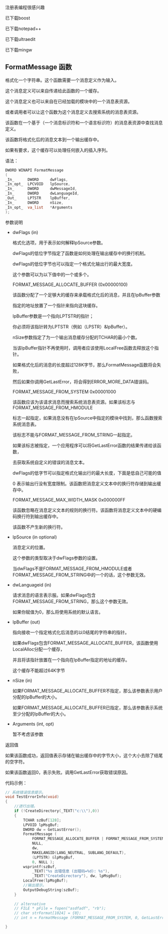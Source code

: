 
注册表编程很感兴趣

已下载boost

已下载notepad++

已下载ultraedit

已下载mingw

## FormatMessage 函数

格式化一个字符串。这个函数需要一个消息定义作为输入。

这个消息定义可以来自传递给此函数的一个缓存。

这个消息定义也可以来自在已经加载的模块中的一个消息表资源。

或者调用者可以让这个函数为这个消息定义去搜索系统的消息表资源。

该函数在一个基于（一个消息标识符和一个语言标识符）的消息表资源中查找消息定义。

该函数将格式化后的消息文本到一个输出缓存中。

如果有要求，这个缓存可以处理任何嵌入的插入序列。

语法：

``` C++
DWORD WINAPI FormatMessage
(
_In_      DWORD     dwFlags,
_In_opt_  LPCVOID   lpSource,
_In_      DWORD     dwMessageId,
_In_      DWORD     dwLanguageId,
_Out_     LPTSTR    lpBuffer,
_In_      DWORD     nSize,
_In_opt_  va_list   *Arguments
);
```

参数说明

- dwFlags (in)

  格式化选项，用于表示如何解释lpSource参数。

  dwFlags的低位字节指定了函数是如何处理在输出缓存中的换行机制。

  dwFlags的低位字节也可以指定一个格式化输出行的最大宽度。

  这个参数可以为以下值中的一个或多个。

  FORMAT_MESSAGE_ALLOCATE_BUFFER (0x00000100)

  该函数分配了一个足够大的缓存来承载格式化后的消息，并且在lpBuffer参数

  指定的地址放置了一个指针来指向这块缓存。

  lpBuffer参数是一个指向LPTSTR的指针；

  你必须将该指针转为LPTSTR（例如（LPSTR）&lpBuffer）。

  nSize参数指定了为一个输出消息缓存分配的TCHAR的最小个数。

  当该lpBuffer指针不再使用时，调用者应该使用LocalFree函数去释放这个指针。

  如果格式化后的消息的长度超过128K字节，那么FormatMessage函数将会失败，

  然后如果你调用GetLastError，将会得到ERROR_MORE_DATA错误码。

  FORMAT_MESSAGE_FROM_SYSTEM 0x00001000

  该函数应该为该请求消息而搜索系统消息表资源。如果该标志与FORMAT_MESSAGE_FROM_HMODULE

  标志一起指定，如果消息没有在lpSource中指定的模块中找到，那么函数搜索系统消息表。

  该标志不能与FORMAT_MESSAGE_FROM_STRING一起指定。

  如果该标志被指定，一个应用程序可以将GetLastError函数的结果传递给该函数，

  去获取系统自定义的错误的消息文本。
  
  dwFlags的低字节可以指定格式化输出行的最大长度，下面是低自己可能的值
  
  0 表示输出行没有宽度限制。该函数把消息定义文本中的换行符存储到输出缓存中。

  FORMAT_MESSAGE_MAX_WIDTH_MASK 0x000000FF
  
  该函数忽略在消息定义文本的规则的换行符。该函数将消息定义文本中的硬编码换行符到输出缓存中。
  
  该函数不产生新的换行符。
  
- lpSource (in optional)

  消息定义的位置。
  
  这个参数的类型取决于dwFlags参数的设置。
  
  当dwFlags不是FORMAT_MESSAGE_FROM_HMODULE或者FORMAT_MESSAGE_FROM_STRING中的一个的话，这个参数无效。
  
- dwLanguageid (in)

  请求消息的语言表示服。如果dwFlags包含FORMAT_MESSAGE_FROM_STRING，那么这个参数无效。
  
  如果你赋值为0，那么将使用系统的默认语言。
  
- lpBuffer (out)

  指向接收一个指定格式化后消息的以0结尾的字符串的指针。
  
  如果dwFlags包含FORMAT_MESSAGE_ALLOCATE_BUFFER，该函数使用LocalAlloc分配一个缓存，
  
  并且将该指针放置在一个指向在lpBuffer指定的地址的缓存。
  
  这个缓存不能超过64K字节
  
- nSize (in)

  如果FORMAT_MESSAGE_ALLOCATE_BUFFER不指定，那么该参数表示用户分配的lpBuffer的大小。
  
  如果FORMAT_MESSAGE_ALLOCATE_BUFFER已指定，那么该参数表示系统至少分配的lpBuffer的大小。
  
- Arguments (int, opt)

  暂不考虑该参数

返回值

如果该函数成功，返回值表示存储在输出缓存中的字节大小，这个大小去除了结尾的空字符。

如果该函数返回0，表示失败。调用GetLastError获取错误原因。


代码示例：

``` C++
// 系统错误信息提示。
void TestErrorInfo(void)
{
    //进行出错。
    if (!CreateDirectory(_TEXT("c:\\"),0))
    {
        TCHAR szBuf[128];
        LPVOID lpMsgBuf;
        DWORD dw = GetLastError();
        FormatMessage (
            FORMAT_MESSAGE_ALLOCATE_BUFFER | FORMAT_MESSAGE_FROM_SYSTEM,
            NULL,
            dw,
            MAKELANGID(LANG_NEUTRAL, SUBLANG_DEFAULT),
            (LPTSTR) &lpMsgBuf,
            0, NULL );
        wsprintf(szBuf,
            _TEXT("%s 出错信息 (出错码=%d): %s"),
            _TEXT("CreateDirectory"), dw, lpMsgBuf);
        LocalFree(lpMsgBuf);
        //输出提示。
        OutputDebugString(szBuf);
    }
    
    // alternative
    // FILE * pFile = fopen("asdfadf", "rb");
    // char strFormat[1024] = {0};
    // int n = FormatMessage (FORMAT_MESSAGE_FROM_SYSTEM, 0, GetLastError(), 0, strFormat, 1024, 0);

}
```
  
  

























































